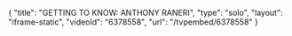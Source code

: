 {
    "title": "GETTING TO KNOW: ANTHONY RANERI",
    "type": "solo",
    "layout": "iframe-static",
    "videoId": "6378558",
    "url": "\/tvpembed\/6378558"
}